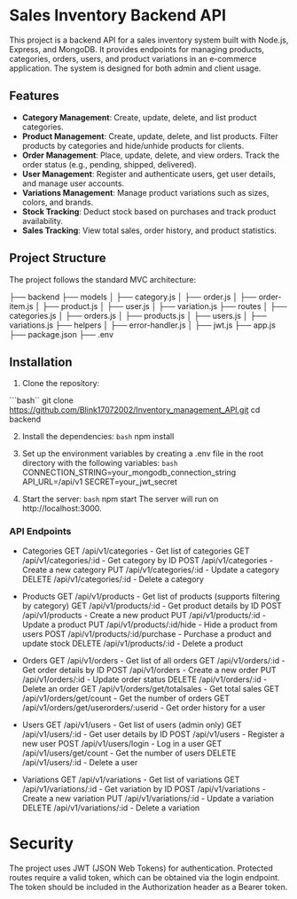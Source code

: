 # Sales Inventory Backend API

This project is a backend API for a sales inventory system built with Node.js, Express, and MongoDB. It provides endpoints for managing products, categories, orders, users, and product variations in an e-commerce application. The system is designed for both admin and client usage.

## Features
- **Category Management**: Create, update, delete, and list product categories.
- **Product Management**: Create, update, delete, and list products. Filter products by categories and hide/unhide products for clients.
- **Order Management**: Place, update, delete, and view orders. Track the order status (e.g., pending, shipped, delivered).
- **User Management**: Register and authenticate users, get user details, and manage user accounts.
- **Variations Management**: Manage product variations such as sizes, colors, and brands.
- **Stock Tracking**: Deduct stock based on purchases and track product availability.
- **Sales Tracking**: View total sales, order history, and product statistics.

## Project Structure
The project follows the standard MVC architecture:

├── backend
  ├── models
  │ ├── category.js
  │ ├── order.js
  │ ├── order-item.js
  │ ├── product.js
  │ ├── user.js
  │ ├── variation.js
  ├── routes
  │ ├── categories.js
  │ ├── orders.js
  │ ├── products.js
  │ ├── users.js
  │ ├── variations.js
  ├── helpers
  │ ├── error-handler.js
  │ ├── jwt.js
  ├── app.js
  ├── package.json
  ├── .env


## Installation

1. Clone the repository:

```bash``
git clone https://github.com/Blink17072002/Inventory_management_API.git
cd backend

2. Install the dependencies:
```bash```
npm install

3. Set up the environment variables by creating a .env file in the root directory with the following variables:
```bash```
CONNECTION_STRING=your_mongodb_connection_string
API_URL=/api/v1
SECRET=your_jwt_secret

4. Start the server:
```bash```
npm start
The server will run on http://localhost:3000.

### API Endpoints
- Categories
  GET /api/v1/categories - Get list of categories
  GET /api/v1/categories/:id - Get category by ID
  POST /api/v1/categories - Create a new category
  PUT /api/v1/categories/:id - Update a category
  DELETE /api/v1/categories/:id - Delete a category
  
- Products
  GET /api/v1/products - Get list of products (supports filtering by category)
  GET /api/v1/products/:id - Get product details by ID
  POST /api/v1/products - Create a new product
  PUT /api/v1/products/:id - Update a product
  PUT /api/v1/products/:id/hide - Hide a product from users
  POST /api/v1/products/:id/purchase - Purchase a product and update stock
  DELETE /api/v1/products/:id - Delete a product
  
- Orders
  GET /api/v1/orders - Get list of all orders
  GET /api/v1/orders/:id - Get order details by ID
  POST /api/v1/orders - Create a new order
  PUT /api/v1/orders/:id - Update order status
  DELETE /api/v1/orders/:id - Delete an order
  GET /api/v1/orders/get/totalsales - Get total sales
  GET /api/v1/orders/get/count - Get the number of orders
  GET /api/v1/orders/get/userorders/:userid - Get order history for a user
  
- Users
  GET /api/v1/users - Get list of users (admin only)
  GET /api/v1/users/:id - Get user details by ID
  POST /api/v1/users - Register a new user
  POST /api/v1/users/login - Log in a user
  GET /api/v1/users/get/count - Get the number of users
  DELETE /api/v1/users/:id - Delete a user
  
- Variations
  GET /api/v1/variations - Get list of variations
  GET /api/v1/variations/:id - Get variation by ID
  POST /api/v1/variations - Create a new variation
  PUT /api/v1/variations/:id - Update a variation
  DELETE /api/v1/variations/:id - Delete a variation
  
# Security
  The project uses JWT (JSON Web Tokens) for authentication. Protected routes require a valid token, which can be obtained via the login endpoint. The token should be included in the Authorization header as a Bearer token.
